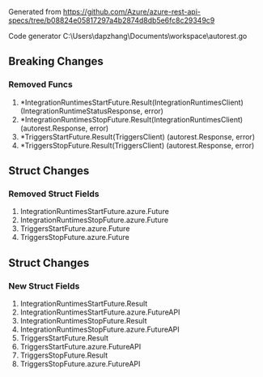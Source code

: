 Generated from https://github.com/Azure/azure-rest-api-specs/tree/b08824e05817297a4b2874d8db5e6fc8c29349c9

Code generator C:\Users\dapzhang\Documents\workspace\autorest.go

## Breaking Changes

### Removed Funcs

1. *IntegrationRuntimesStartFuture.Result(IntegrationRuntimesClient) (IntegrationRuntimeStatusResponse, error)
1. *IntegrationRuntimesStopFuture.Result(IntegrationRuntimesClient) (autorest.Response, error)
1. *TriggersStartFuture.Result(TriggersClient) (autorest.Response, error)
1. *TriggersStopFuture.Result(TriggersClient) (autorest.Response, error)

## Struct Changes

### Removed Struct Fields

1. IntegrationRuntimesStartFuture.azure.Future
1. IntegrationRuntimesStopFuture.azure.Future
1. TriggersStartFuture.azure.Future
1. TriggersStopFuture.azure.Future

## Struct Changes

### New Struct Fields

1. IntegrationRuntimesStartFuture.Result
1. IntegrationRuntimesStartFuture.azure.FutureAPI
1. IntegrationRuntimesStopFuture.Result
1. IntegrationRuntimesStopFuture.azure.FutureAPI
1. TriggersStartFuture.Result
1. TriggersStartFuture.azure.FutureAPI
1. TriggersStopFuture.Result
1. TriggersStopFuture.azure.FutureAPI
